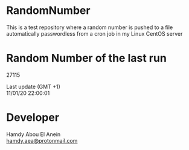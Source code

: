 # RandomNumber    
This is a test repository where a random number is pushed to a file automatically passwordless from a cron job in my Linux CentOS server    
# Random Number of the last run   
27115
      
Last update (GMT +1)    
11/01/20 22:00:01
# Developer    
Hamdy Abou El Anein   
hamdy.aea@protonmail.com

